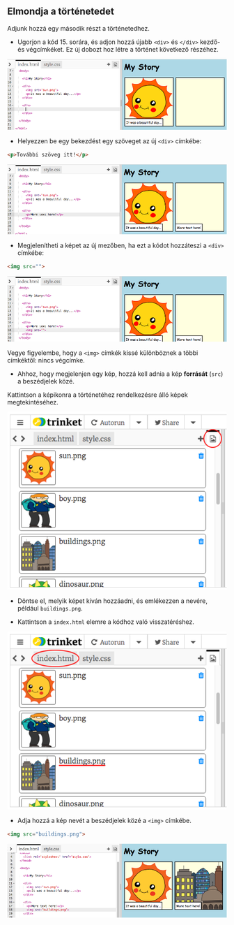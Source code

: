 ## Elmondja a történetedet

Adjunk hozzá egy második részt a történetedhez.

+ Ugorjon a kód 15. sorára, és adjon hozzá újabb `<div>` és `</div>` kezdő- és végcímkéket. Ez új dobozt hoz létre a történet következő részéhez.

![screenshot](images/story-div.png)

+ Helyezzen be egy bekezdést egy szöveget az új `<div>` címkébe:

```html
<p>További szöveg itt!</p>
```

![screenshot](images/story-paragraph.png)

+ Megjelenítheti a képet az új mezőben, ha ezt a kódot hozzáteszi a `<div>` címkébe:

```html
<img src="">
```

![screenshot](images/story-img-tag.png)

Vegye figyelembe, hogy a `<img>` címkék kissé különböznek a többi címkéktől: nincs végcímke.

+ Ahhoz, hogy megjelenjen egy kép, hozzá kell adnia a kép **forrását** (`src`) a beszédjelek közé.

Kattintson a képikonra a történetéhez rendelkezésre álló képek megtekintéséhez.

![screenshot](images/story-see-images.png)

+ Döntse el, melyik képet kíván hozzáadni, és emlékezzen a nevére, például `buildings.png`.

+ Kattintson a `index.html` elemre a kódhoz való visszatéréshez.

![screenshot](images/story-image-name.png)

+ Adja hozzá a kép nevét a beszédjelek közé a `<img>` címkébe.

```html
<img src="buildings.png">
```

![screenshot](images/story-image-name-add.png)